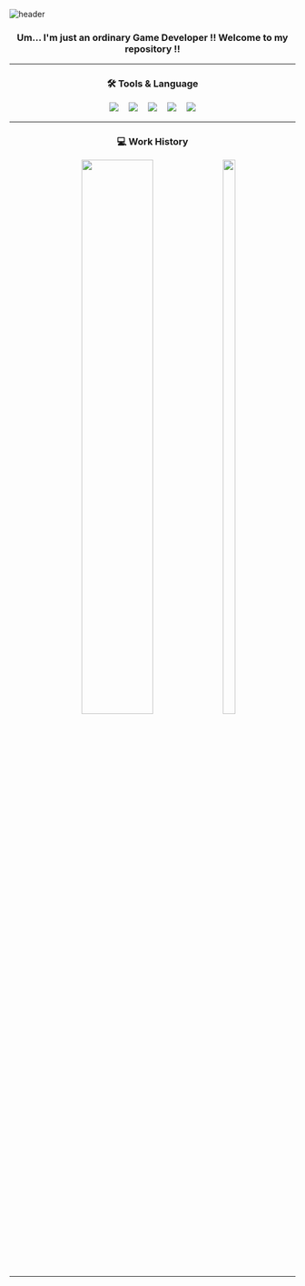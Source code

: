 ![header](https://capsule-render.vercel.app/api?type=Rect&color=000000&height=200&text=Hi!&nbsp;&nbsp;I'm&nbsp;&nbsp;Jack&nbsp;Hwang&fontAlign=50&fontColor=FFFFFF)<br>
<div align="center">
<h3> Um... I'm just an ordinary Game Developer !! Welcome to my repository !!</h3>
</div>

---

<h3 align="center"> 🛠️ Tools & Language</h3> 

<div align="center">
<img src="https://img.shields.io/badge/C-A8B9CC?style=flat&logo=C&logoColor=white"/>　 
<img src="https://img.shields.io/badge/C++-00599C?style=flat&logo=C%2B%2B&logoColor=white"/>　 
<img src="https://img.shields.io/badge/CSharp-239120?style=flat&logo=CSharp&logoColor=white"/>　 
<img src="https://img.shields.io/badge/Unity-000000?style=flat&logo=Unity&logoColor=white"/>　 
<img src="https://img.shields.io/badge/UnrealEngine-0E1128?style=flat&logo=UnrealEngine&logoColor=white"/>
</div>

---

<h3 align="center">  💻 Work History</h3>

<div align="center">
<img src="https://github-readme-stats.vercel.app/api?username=DevHwangIT&show_icons=true&theme=highcontrast" width="50%" height="50%"/>　 
  <img src="https://github-readme-stats.vercel.app/api/top-langs/?username=DevHwangIT" width="21%" height="50%"/>
</div>

---
